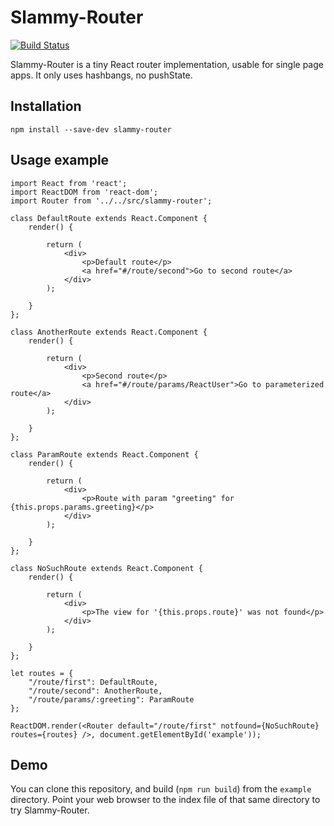 # Slammy-Router

[![Build Status](https://travis-ci.org/WelcomWeb/slammy-router.svg?branch=master)](https://travis-ci.org/WelcomWeb/slammy-router)

Slammy-Router is a tiny React router implementation, usable for single page apps. It only uses hashbangs, no pushState.

## Installation

    npm install --save-dev slammy-router

## Usage example

	import React from 'react';
	import ReactDOM from 'react-dom';
	import Router from '../../src/slammy-router';
	
	class DefaultRoute extends React.Component {
		render() {
			
			return (
				<div>
					<p>Default route</p>
					<a href="#/route/second">Go to second route</a>
				</div>
			);
			
		}
	};
	
	class AnotherRoute extends React.Component {
		render() {
			
			return (
				<div>
					<p>Second route</p>
					<a href="#/route/params/ReactUser">Go to parameterized route</a>
				</div>
			);
			
		}
	};
	
	class ParamRoute extends React.Component {
		render() {
			
			return (
				<div>
					<p>Route with param "greeting" for {this.props.params.greeting}</p>
				</div>
			);
			
		}
	};
	
	class NoSuchRoute extends React.Component {
		render() {
			
			return (
				<div>
					<p>The view for '{this.props.route}' was not found</p>
				</div>
			);
			
		}
	};
	
	let routes = {
		"/route/first": DefaultRoute,
		"/route/second": AnotherRoute,
		"/route/params/:greeting": ParamRoute
	};
	
	ReactDOM.render(<Router default="/route/first" notfound={NoSuchRoute} routes={routes} />, document.getElementById('example'));

## Demo

You can clone this repository, and build (`npm run build`) from the `example` directory. Point your web browser to the index file of that same directory to try Slammy-Router.